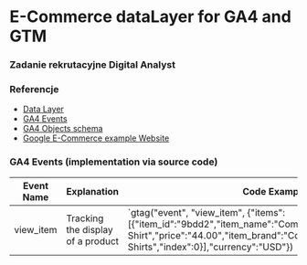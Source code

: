 # E-Commerce dataLayer for GA4 and GTM

### Zadanie rekrutacyjne Digital Analyst
  ### Referencje
- [Data Layer](https://developers.google.com/tag-platform/devguides/datalayer?hl=en)
- [GA4 Events](https://developers.google.com/analytics/devguides/collection/ga4/reference/events)
- [GA4 Objects schema](https://support.google.com/analytics/answer/10119380?hl=en)
- [Google E-Commerce example Website](https://enhancedecommerce.appspot.com/)

### GA4 Events (implementation via source code)
| Event Name | Explanation | Code Example |
| ---------- | ----------- | ------------ |
| view_item | Tracking the display of a product | `gtag("event", "view_item", {"items":[{"item_id":"9bdd2","item_name":"Compton T-Shirt","price":"44.00","item_brand":"Compton","item_category":"T-Shirts","index":0}],"currency":"USD"}) |
